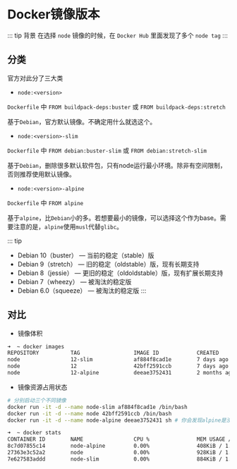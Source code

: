 # Docker镜像版本

::: tip 背景
在选择 `node` 镜像的时候，在 `Docker Hub` 里面发现了多个 `node tag`
:::


## 分类

官方对此分了三大类

- `node:<version>`

`Dockerfile` 中 `FROM buildpack-deps:buster` 或 `FROM buildpack-deps:stretch`

基于`Debian`，官方默认镜像。不确定用什么就选这个。

- `node:<version>-slim`

`Dockerfile` 中 `FROM debian:buster-slim` 或 `FROM debian:stretch-slim`

基于`Debian`，删除很多默认软件包，只有node运行最小环境。除非有空间限制，否则推荐使用默认镜像。

- `node:<version>-alpine`

`Dockerfile` 中 `FROM alpine`

基于`alpine`，比`Debian`小的多。若想要最小的镜像，可以选择这个作为base。需要注意的是，`alpine`使用`musl`代替`glibc`。

::: tip
- Debian 10（buster） — 当前的稳定（stable）版
- Debian 9（stretch） — 旧的稳定（oldstable）版，现有长期支持
- Debian 8（jessie） — 更旧的稳定（oldoldstable）版，现有扩展长期支持
- Debian 7（wheezy） — 被淘汰的稳定版
- Debian 6.0（squeeze） — 被淘汰的稳定版
:::

## 对比

- 镜像体积

```bash
➜  ~ docker images
REPOSITORY          TAG                 IMAGE ID            CREATED             SIZE
node                12-slim             af884f8cad1e        7 days ago          142MB
node                12                  42bff2591ccb        7 days ago          918MB
node                12-alpine           deeae3752431        2 months ago        88.9MB
```

- 镜像资源占用状态

``` bash
# 分别启动三个不同镜像
docker run -it -d --name node-slim af884f8cad1e /bin/bash
docker run -it -d --name node 42bff2591ccb /bin/bash
docker run -it -d --name node-alpine deeae3752431 sh # 你会发现alpine是没有/bin/bash的
```

``` bash
➜  ~ docker stats
CONTAINER ID        NAME                CPU %               MEM USAGE / LIMIT   MEM %               NET I/O             BLOCK I/O           PIDS
8c7d07855c14        node-alpine         0.00%               408KiB / 1.943GiB   0.02%               866B / 0B           0B / 0B             1
27363e3c52a2        node                0.00%               928KiB / 1.943GiB   0.05%               936B / 0B           0B / 0B             1
7e627583addd        node-slim           0.00%               884KiB / 1.943GiB   0.04%               1.12kB / 0B         0B / 0B             1
```
